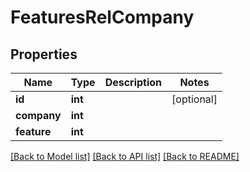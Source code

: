 # FeaturesRelCompany

## Properties
Name | Type | Description | Notes
------------ | ------------- | ------------- | -------------
**id** | **int** |  | [optional] 
**company** | **int** |  | 
**feature** | **int** |  | 

[[Back to Model list]](../README.md#documentation-for-models) [[Back to API list]](../README.md#documentation-for-api-endpoints) [[Back to README]](../README.md)


